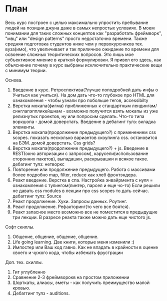 # План

Весь курс построен с целью максимально упростить пребывание людей на позиции джуна даже в самых непростых условиях. В моем понимании для таких сложных концептов как "разработать фреймворк", "мвц" или "design patterns" просто недостаточно времени. Также средняя подготовка студентов ниже чем у первокурсников тех. вуза(имо), что увеличивает и так приличное ожидание по времени для освоение сложных теоритических вопросов. Это лишь мое субъективное мнение в краткой формулировки. Я привел его здесь, как объяснение почему в курс выбраны исключительно практические вещи с минимум теории. 

Основа.
1. Введение в курс. Ретроспектива(?лучше поподробней дать инфы о Учиться как учиться). На дом дать что-то глубокое про HTML  для ознакомления - чтобы узнали про побольше тегов, accessibilty 
2. Верстка мокапа(фигма) приближенных к стандартным лендингам/синглапэппликейшнам - возможно получится взять мокапы из уже релизнутых проектов, ну или попросим сделать. Что-то типа воркшопа - домой доверстать. Введение в дебагинг тулз: вкладка элементы.
3. Верстка мокапа(продолжение предыдущего?) с применением css scopes. показать несколько вариантов скоупинга css. остановится на БЭМ. домой доверстать. Css grids?
4. Верстка мокапа(продолжение предыдущего?) + js. Введение в REST(окно авторизации с запросом), карусели(использование сторонних пакетов), выпадашки, раскрывашки и всякое такое. дебагинг тулз: нетворкс
5. Повторение или продолжение предыдущего. Работа с массивами более подробно map, filter, reduce как хлеб фронтэндера.
6. Реакт введение. Верстка в спа. Настройка энвайрмента с нуля = ознакомления с тулингом(линтер, парсел и еще чо-то) Если решили не давать css modules  в лекции про css scopes то дать сейчас. дебаггинг тулз: Source
7. Реакт продолжение. Хуки. Запросы данных. Роутинг.
8. Реакт продолжение. Рефакторинг(то чего все боятся).
9. Реакт запасное место возможно все не поместится в предыдущие три лекции. В разресе реакта также можно дать еще чистого js.

Софт скиллы.
1. Общение, общение, общение, общение.
2. Life going learning. Две книги, которые меня изменили :)
3. Импостер или Ваш код гавно. Как не впадать в крайности в оценке своего и чужого кода, чтобы избежать фрустрации

Доп. тех. скиллы.
1. Гит углубленно
2. Сравнение 2-3 фреймворокв на простом приложении
3. Шорткаты, алиасы, эметы - как получить преимущество малой кровью.
4. Дебаггинг тулз - auditions.

